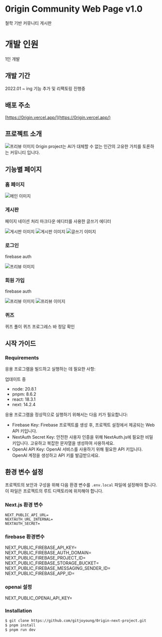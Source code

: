 # 0rigin Community Web Page v1.0
철학 기반 커뮤니티 게시판 

# 개발 인원
1인 개발

## 개발 기간
2022.01 ~ ing
기능 추가 및 리팩토링 진행중

## 배포 주소
[https://0rigin.vercel.app/](https://0rigin.vercel.app/)

## 프로젝트 소개
![프리뷰 이미지](public/preview/board.png)
0rigin project는 AI가 대체할 수 없는 인간의 고유한 가치를 토론하는 커뮤니티 입니다.

## 기능별 페이지

### 홈 페이지
![메인 이미지](public/preview/main.png)

### 게시판
페이지 네이션 처리
마크다운 에디터를 사용한 글쓰기 에디터

![게시판 이미지](public/preview/board.png)
![게시판 이미지](public/preview/read.png)
![글쓰기 이미지](public/preview/write.png)


### 로그인
firebase auth

![프리뷰 이미지](public/preview/login.png)

### 회원 가입
firebase auth

![프리뷰 이미지](public/preview/sign.png)
![프리뷰 이미지](public/preview/signform.png)

### 퀴즈
퀴즈 풀이
퀴즈 프로그레스 바
정답 확인

## 시작 가이드

### Requirements

응용 프로그램을 빌드하고 실행하는 데 필요한 사항:

업데이트 중

-  node: 20.8.1
-  pnpm: 8.6.2
-  react: 18.3.1
-  next: 14.2.4

응용 프로그램을 정상적으로 실행하기 위해서는 다음 키가 필요합니다:

-  Firebase Key: Firebase 프로젝트를 생성 후, 프로젝트 설정에서 제공되는 Web API 키입니다.
-  NextAuth Secret Key: 안전한 사용자 인증을 위해 NextAuth.js에 필요한 비밀 키입니다. 고유하고 복잡한 문자열을 생성하여 사용하세요.
-  OpenAI API Key: OpenAI 서비스를 사용하기 위해 필요한 API 키입니다. OpenAI 계정을 생성하고 API 키를 발급받으세요.

## 환경 변수 설정

프로젝트의 보안과 구성을 위해 다음 환경 변수를 `.env.local` 파일에 설정해야 합니다. 이 파일은 프로젝트의 루트 디렉토리에 위치해야 합니다.

### Next.js 환경 변수

```env
NEXT_PUBLIC_API_URL=
NEXTAUTH_URL_INTERNAL=
NEXTAUTH_SECRET=
```

### firebase 환경변수

NEXT_PUBLIC_FIREBASE_API_KEY=
NEXT_PUBLIC_FIREBASE_AUTH_DOMAIN=
NEXT_PUBLIC_FIREBASE_PROJECT_ID=
NEXT_PUBLIC_FIREBASE_STORAGE_BUCKET=
NEXT_PUBLIC_FIREBASE_MESSAGING_SENDER_ID=
NEXT_PUBLIC_FIREBASE_APP_ID=

### openai 설정

NEXT_PUBLIC_OPENAI_API_KEY=

### Installation

```bash
$ git clone https://github.com/gitjoyoung/0rigin-next-project.git
$ pnpm install
$ pnpm run dev
```

